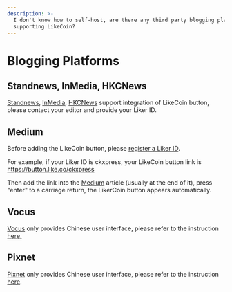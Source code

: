 ```yaml
---
description: >-
  I don't know how to self-host, are there any third party blogging platforms
  supporting LikeCoin?
---
```


# Blogging Platforms

## Standnews, InMedia, HKCNews

[Standnews](https://www.thestandnews.com/), [InMedia](https://www.inmediahk.net/), [HKCNews](https://www.hkcnews.com/) support integration of LikeCoin button, please contact your editor and provide your Liker ID.

## Medium

Before adding the LikeCoin button, please [register a Liker ID](https://docs.like.co/user-guide/liker-id/how-to-register-a-liker-id).

For example, if your Liker ID is ckxpress, your LikeCoin button link is https://button.like.co/ckxpress

Then add the link into the [Medium](https://medium.com/) article \(usually at the end of it\), press "enter" to a carriage return, the LikerCoin button appears automatically.

## Vocus

[Vocus](https://vocus.cc/) only provides Chinese user interface, please refer to the instruction [here.](https://docs.like.co/v/zh/user-guide/creator/blogging-platforms#vocus)

## Pixnet

[Pixnet](https://www.pixnet.net/) only provides Chinese user interface, please refer to the instruction [here](https://docs.like.co/v/zh/user-guide/creator/blogging-platforms#pixnet).

